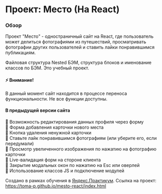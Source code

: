 # Проект: Место (На React)

### Обзор

Проект "Место" - одностраничный сайт на React, где пользователь может делиться фотографиями из путешествий, просматривать фотографии других пользователей и ставить лайки понравившимся публикациям.  

Файловая структура Nested БЭМ, структура блоков и именование классов по БЭМ. 
Это учебный проект.

#### :zap: Внимание!
В данный момент сайт находится в процессе переноса функциональности. Не все функции доступны.

#### В предыдущей версии сайта
:pushpin: Возможность редактирования данных профиля через форму\
:pushpin: Форма добавления карточки нового места\
:pushpin: Кнопка удаления ненужной карточки\
:pushpin: Ставьте лайк понравившимся фотографиям (или уберите его, если передумали)\
:pushpin: Просмотр увеличенного изображения по нажатию на фотографию карточки\
:pushpin: Live-валидация форм на стороне клиента\
:pushpin: Закрытие модальных окон по нажатию на Esc или оверлей\
:pushpin: Использование классов JS и подключение модулей

Создано в рамках обучения в [Яндекс.Практикум](https://practicum.yandex.ru/).
Ссылка на проект: https://toma-p.github.io/mesto-react/index.html
